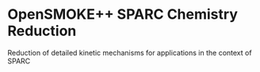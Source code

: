 # OpenSMOKE++ SPARC Chemistry Reduction
Reduction of detailed kinetic mechanisms for applications in the context of SPARC
